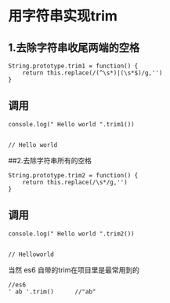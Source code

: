 # 用字符串实现trim

## 1.去除字符串收尾两端的空格

```
String.prototype.trim1 = function() {
	return this.replace(/(^\s*)|(\s*$)/g,'')
}
```

## 调用

```
console.log(" Hello world ".trim1())


// Hello world
```


##2.去除字符串所有的空格
```
String.prototype.trim2 = function() {
	return this.replace(/\s*/g,'')
}
```


## 调用

```
console.log(" Hello world ".trim2())


// Helloworld
```




当然 es6 自带的trim在项目里是最常用到的

```
//es6
' ab '.trim()      //"ab" 
```


